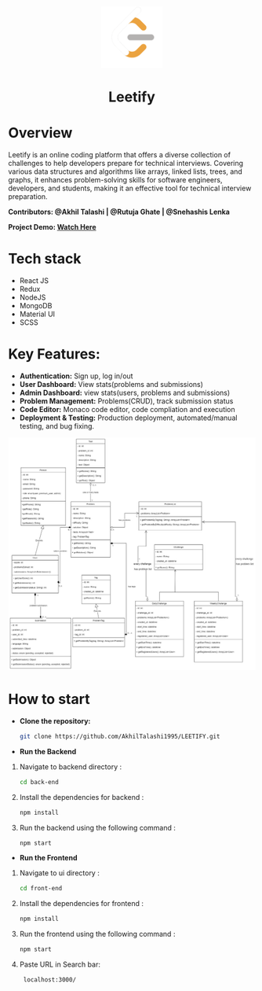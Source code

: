  <div align="center">
    <img src="/front-end/public/logo-main.png" alt="Vets Who Code" width="125px" />
 </div>
 
 <H1 align="center">Leetify</H1>

# Overview
Leetify is an online coding platform that offers a diverse collection of challenges to help developers prepare for technical interviews. Covering various data structures and algorithms like arrays, linked lists, trees, and graphs, it enhances problem-solving skills for software engineers, developers, and students, making it an effective tool for technical interview preparation.

**Contributors: @Akhil Talashi | @Rutuja Ghate | @Snehashis Lenka**

**Project Demo: [Watch Here](https://www.youtube.com/watch?v=2YP86XvqiwE&t=8s)**

# Tech stack

 - React JS
 - Redux
 - NodeJS
 - MongoDB
 - Material UI
 - SCSS

# Key Features:

- **Authentication:** Sign up, log in/out
- **User Dashboard:** View stats(problems and submissions)
- **Admin Dashboard:** view stats(users, problems and submissions)
- **Problem Management:** Problems(CRUD), track submission status
- **Code Editor:** Monaco code editor, code compliation and execution
- **Deployment & Testing:** Production deployment, automated/manual testing, and bug fixing.

![model](modelDiag.jpeg)

# How to start

- **Clone the repository:**

   ```bash
   git clone https://github.com/AkhilTalashi1995/LEETIFY.git

- **Run the Backend**

1. Navigate to backend directory :
   ```bash
   cd back-end

2. Install the dependencies for backend :
   ```bash
   npm install

3. Run the backend using the following command :
   ```bash
   npm start

- **Run the Frontend**

1. Navigate to ui directory :
   ```bash
   cd front-end

2. Install the dependencies for frontend :
   ```bash
   npm install

3. Run the frontend using the following command :
   ```bash
   npm start

6. Paste URL in Search bar:
   ```bash
    localhost:3000/








